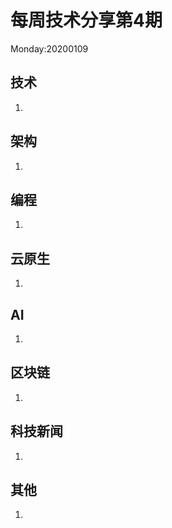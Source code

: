 # 每周技术分享第4期
Monday:20200109

## 技术
1.

## 架构
1.

## 编程
1.

## 云原生
1.

## AI
1.

## 区块链
1.

## 科技新闻
1.

## 其他
1.

